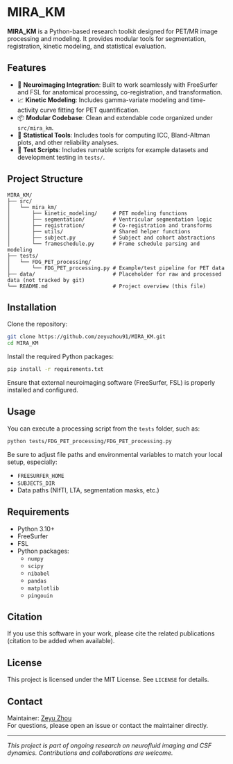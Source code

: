 # MIRA_KM

**MIRA_KM** is a Python-based research toolkit designed for PET/MR image processing and modeling. It provides modular tools for segmentation, registration, kinetic modeling, and statistical evaluation.

## Features

- 🧠 **Neuroimaging Integration**: Built to work seamlessly with FreeSurfer and FSL for anatomical processing, co-registration, and transformation.
- 📈 **Kinetic Modeling**: Includes gamma-variate modeling and time-activity curve fitting for PET quantification.
- 📦 **Modular Codebase**: Clean and extendable code organized under `src/mira_km`.
- 🔬 **Statistical Tools**: Includes tools for computing ICC, Bland-Altman plots, and other reliability analyses.
- 🧪 **Test Scripts**: Includes runnable scripts for example datasets and development testing in `tests/`.

## Project Structure

```
MIRA_KM/
├── src/
│   └── mira_km/
│       ├── kinetic_modeling/     # PET modeling functions
│       ├── segmentation/         # Ventricular segmentation logic
│       ├── registration/         # Co-registration and transforms
│       ├── utils/                # Shared helper functions
│       ├── subject.py            # Subject and cohort abstractions
│       └── frameschedule.py      # Frame schedule parsing and modeling
├── tests/
│   └── FDG_PET_processing/
│       └── FDG_PET_processing.py # Example/test pipeline for PET data
├── data/                         # Placeholder for raw and processed data (not tracked by git)
└── README.md                     # Project overview (this file)
```

## Installation

Clone the repository:

```bash
git clone https://github.com/zeyuzhou91/MIRA_KM.git
cd MIRA_KM
```

Install the required Python packages:

```bash
pip install -r requirements.txt
```

Ensure that external neuroimaging software (FreeSurfer, FSL) is properly installed and configured.

## Usage

You can execute a processing script from the `tests` folder, such as:

```bash
python tests/FDG_PET_processing/FDG_PET_processing.py
```

Be sure to adjust file paths and environmental variables to match your local setup, especially:

- `FREESURFER_HOME`
- `SUBJECTS_DIR`
- Data paths (NIfTI, LTA, segmentation masks, etc.)

## Requirements

- Python 3.10+
- FreeSurfer
- FSL
- Python packages:
  - `numpy`
  - `scipy`
  - `nibabel`
  - `pandas`
  - `matplotlib`
  - `pingouin`

## Citation

If you use this software in your work, please cite the related publications (citation to be added when available).

## License

This project is licensed under the MIT License. See `LICENSE` for details.

## Contact

Maintainer: [Zeyu Zhou](https://github.com/zeyuzhou91)  
For questions, please open an issue or contact the maintainer directly.

---

_This project is part of ongoing research on neurofluid imaging and CSF dynamics. Contributions and collaborations are welcome._